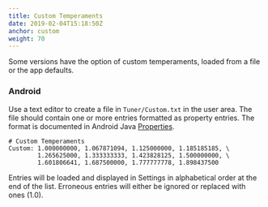 ```yaml
---
title: Custom Temperaments
date: 2019-02-04T15:18:50Z
anchor: custom
weight: 70
---
```


Some versions have the option of custom temperaments, loaded from a
file or the app defaults.

### Android

Use a text editor to create a file in `Tuner/Custom.txt` in the user area.
The file should contain one or more entries formatted as property entries.
The format is documented in Android Java [Properties][1].


    # Custom Temperaments
    Custom: 1.000000000, 1.067871094, 1.125000000, 1.185185185, \
            1.265625000, 1.333333333, 1.423828125, 1.500000000, \
            1.601806641, 1.687500000, 1.777777778, 1.898437500

Entries will be loaded and displayed in Settings in alphabetical
order at the end of the list. Erroneous entries will either be ignored
or replaced with ones (1.0).

 [1]: https://developer.android.com/reference/java/util/Properties#load(java.io.Reader)

